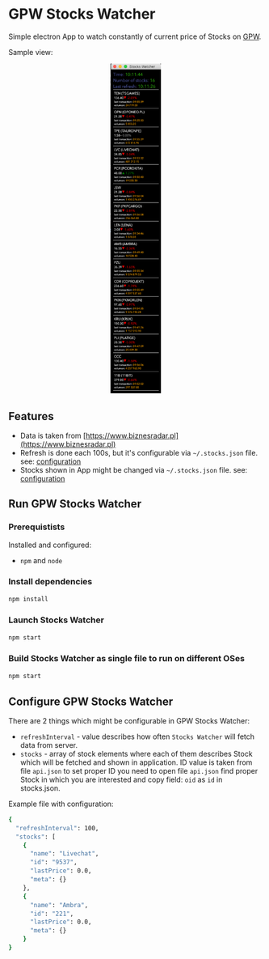 # GPW Stocks Watcher

Simple electron App to watch constantly of current price of Stocks on [GPW](https://www.gpw.pl/).

Sample view: 

<p align="center">
  <img src="stocks_watcher.png" width="100">
</p>

## Features

* Data is taken from [https://www.biznesradar.pl](https://www.biznesradar.pl)
* Refresh is done each 100s, but it's configurable via `~/.stocks.json` file. see: [configuration](#configure-gpw-stocks-watcher)
* Stocks shown in App might be changed via `~/.stocks.json` file. see: [configuration](#configure-gpw-stocks-watcher)

## Run GPW Stocks Watcher

### Prerequistists

Installed and configured:

* `npm` and `node`

### Install dependencies

```bash
npm install
```

### Launch Stocks Watcher

```bash
npm start
```

### Build Stocks Watcher as single file to run on different OSes

```bash
npm start
```

## Configure GPW Stocks Watcher

There are 2 things which might be configurable in GPW Stocks Watcher:

* `refreshInterval` - value describes how often `Stocks Watcher` will fetch data from server.
* `stocks` - array of stock elements where each of them describes Stock which will be fetched and shown in application. ID value is taken from file `api.json` to set proper ID you need to open file `api.json` find proper Stock in which you are interested and copy field: `oid` as `id` in stocks.json.

Example file with configuration:

```bash
{
  "refreshInterval": 100,
  "stocks": [
    {
      "name": "Livechat",
      "id": "9537",
      "lastPrice": 0.0,
      "meta": {}
    },
    {
      "name": "Ambra",
      "id": "221",
      "lastPrice": 0.0,
      "meta": {}
    }
}
```
